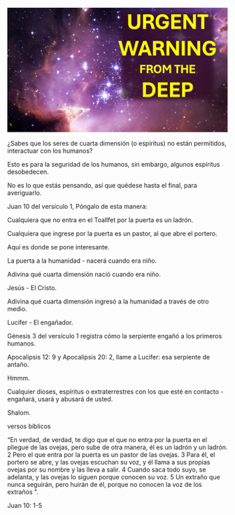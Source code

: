 ![Video cover image](../cover.jpg "cover photo")

¿Sabes que los seres de cuarta dimensión (o espíritus) no están permitidos, interactuar con los humanos?

Esto es para la seguridad de los humanos, sin embargo, algunos espíritus desobedecen.

No es lo que estás pensando, así que quédese hasta el final, para averiguarlo.

Juan 10 del versículo 1, Póngalo de esta manera:

Cualquiera que no entra en el Toallfet por la puerta es un ladrón.

Cualquiera que ingrese por la puerta es un pastor, al que abre el portero.

Aquí es donde se pone interesante.

La puerta a la humanidad - nacerá cuando era niño.

Adivina qué cuarta dimensión nació cuando era niño.

Jesús - El Cristo.

Adivina qué cuarta dimensión ingresó a la humanidad a través de otro medio.

Lucifer - El engañador.

Génesis 3 del versículo 1 registra cómo la serpiente engañó a los primeros humanos.

Apocalipsis 12: 9 y Apocalipsis 20: 2, llame a Lucifer: esa serpiente de antaño.

Hmmm.

Cualquier dioses, espíritus o extraterrestres con los que esté en contacto - engañará, usará y abusará de usted.

Shalom.

versos bíblicos

“En verdad, de verdad, te digo que el que no entra por la puerta en el pliegue de las ovejas, pero sube de otra manera, él es un ladrón y un ladrón. 2 Pero el que entra por la puerta es un pastor de las ovejas. 3 Para él, el portero se abre, y las ovejas escuchan su voz, y él llama a sus propias ovejas por su nombre y las lleva a salir. 4 Cuando saca todo suyo, se adelanta, y las ovejas lo siguen porque conocen su voz. 5 Un extraño que nunca seguirán, pero huirán de él, porque no conocen la voz de los extraños ".

Juan 10: 1-5